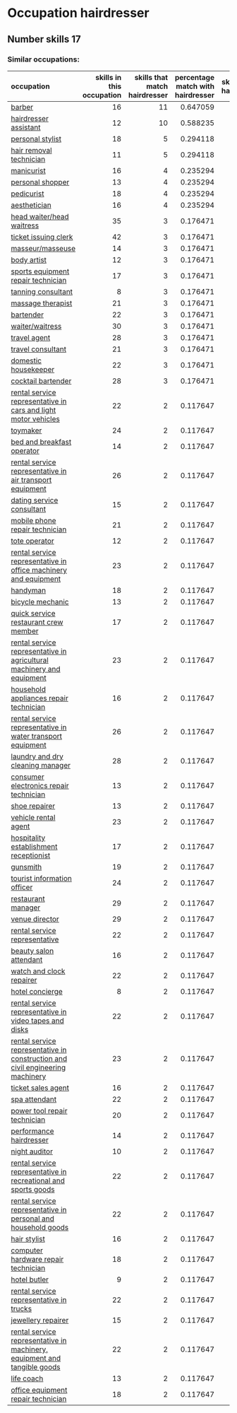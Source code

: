# Occupation hairdresser
## Number skills 17
### Similar occupations:
| occupation                                                                                                                                                        |   skills in this occupation |   skills that match hairdresser |   percentage match with hairdresser |   skills not in hairdresser |
|:------------------------------------------------------------------------------------------------------------------------------------------------------------------|----------------------------:|--------------------------------:|------------------------------------:|----------------------------:|
| [barber](barber.md)                                                                                                                                               |                          16 |                              11 |                            0.647059 |                           5 |
| [hairdresser assistant](hairdresser_assistant.md)                                                                                                                 |                          12 |                              10 |                            0.588235 |                           2 |
| [personal stylist](personal_stylist.md)                                                                                                                           |                          18 |                               5 |                            0.294118 |                          13 |
| [hair removal technician](hair_removal_technician.md)                                                                                                             |                          11 |                               5 |                            0.294118 |                           6 |
| [manicurist](manicurist.md)                                                                                                                                       |                          16 |                               4 |                            0.235294 |                          12 |
| [personal shopper](personal_shopper.md)                                                                                                                           |                          13 |                               4 |                            0.235294 |                           9 |
| [pedicurist](pedicurist.md)                                                                                                                                       |                          18 |                               4 |                            0.235294 |                          14 |
| [aesthetician](aesthetician.md)                                                                                                                                   |                          16 |                               4 |                            0.235294 |                          12 |
| [head waiter/head waitress](head_waiter-head_waitress.md)                                                                                                         |                          35 |                               3 |                            0.176471 |                          32 |
| [ticket issuing clerk](ticket_issuing_clerk.md)                                                                                                                   |                          42 |                               3 |                            0.176471 |                          39 |
| [masseur/masseuse](masseur-masseuse.md)                                                                                                                           |                          14 |                               3 |                            0.176471 |                          11 |
| [body artist](body_artist.md)                                                                                                                                     |                          12 |                               3 |                            0.176471 |                           9 |
| [sports equipment repair technician](sports_equipment_repair_technician.md)                                                                                       |                          17 |                               3 |                            0.176471 |                          14 |
| [tanning consultant](tanning_consultant.md)                                                                                                                       |                           8 |                               3 |                            0.176471 |                           5 |
| [massage therapist](massage_therapist.md)                                                                                                                         |                          21 |                               3 |                            0.176471 |                          18 |
| [bartender](bartender.md)                                                                                                                                         |                          22 |                               3 |                            0.176471 |                          19 |
| [waiter/waitress](waiter-waitress.md)                                                                                                                             |                          30 |                               3 |                            0.176471 |                          27 |
| [travel agent](travel_agent.md)                                                                                                                                   |                          28 |                               3 |                            0.176471 |                          25 |
| [travel consultant](travel_consultant.md)                                                                                                                         |                          21 |                               3 |                            0.176471 |                          18 |
| [domestic housekeeper](domestic_housekeeper.md)                                                                                                                   |                          22 |                               3 |                            0.176471 |                          19 |
| [cocktail bartender](cocktail_bartender.md)                                                                                                                       |                          28 |                               3 |                            0.176471 |                          25 |
| [rental service representative in cars and light motor vehicles](rental_service_representative_in_cars_and_light_motor_vehicles.md)                               |                          22 |                               2 |                            0.117647 |                          20 |
| [toymaker](toymaker.md)                                                                                                                                           |                          24 |                               2 |                            0.117647 |                          22 |
| [bed and breakfast operator](bed_and_breakfast_operator.md)                                                                                                       |                          14 |                               2 |                            0.117647 |                          12 |
| [rental service representative in air transport equipment](rental_service_representative_in_air_transport_equipment.md)                                           |                          26 |                               2 |                            0.117647 |                          24 |
| [dating service consultant](dating_service_consultant.md)                                                                                                         |                          15 |                               2 |                            0.117647 |                          13 |
| [mobile phone repair technician](mobile_phone_repair_technician.md)                                                                                               |                          21 |                               2 |                            0.117647 |                          19 |
| [tote operator](tote_operator.md)                                                                                                                                 |                          12 |                               2 |                            0.117647 |                          10 |
| [rental service representative in office machinery and equipment](rental_service_representative_in_office_machinery_and_equipment.md)                             |                          23 |                               2 |                            0.117647 |                          21 |
| [handyman](handyman.md)                                                                                                                                           |                          18 |                               2 |                            0.117647 |                          16 |
| [bicycle mechanic](bicycle_mechanic.md)                                                                                                                           |                          13 |                               2 |                            0.117647 |                          11 |
| [quick service restaurant crew member](quick_service_restaurant_crew_member.md)                                                                                   |                          17 |                               2 |                            0.117647 |                          15 |
| [rental service representative in agricultural machinery and equipment](rental_service_representative_in_agricultural_machinery_and_equipment.md)                 |                          23 |                               2 |                            0.117647 |                          21 |
| [household appliances repair technician](household_appliances_repair_technician.md)                                                                               |                          16 |                               2 |                            0.117647 |                          14 |
| [rental service representative in water transport equipment](rental_service_representative_in_water_transport_equipment.md)                                       |                          26 |                               2 |                            0.117647 |                          24 |
| [laundry and dry cleaning manager](laundry_and_dry_cleaning_manager.md)                                                                                           |                          28 |                               2 |                            0.117647 |                          26 |
| [consumer electronics repair technician](consumer_electronics_repair_technician.md)                                                                               |                          13 |                               2 |                            0.117647 |                          11 |
| [shoe repairer](shoe_repairer.md)                                                                                                                                 |                          13 |                               2 |                            0.117647 |                          11 |
| [vehicle rental agent](vehicle_rental_agent.md)                                                                                                                   |                          23 |                               2 |                            0.117647 |                          21 |
| [hospitality establishment receptionist](hospitality_establishment_receptionist.md)                                                                               |                          17 |                               2 |                            0.117647 |                          15 |
| [gunsmith](gunsmith.md)                                                                                                                                           |                          19 |                               2 |                            0.117647 |                          17 |
| [tourist information officer](tourist_information_officer.md)                                                                                                     |                          24 |                               2 |                            0.117647 |                          22 |
| [restaurant manager](restaurant_manager.md)                                                                                                                       |                          29 |                               2 |                            0.117647 |                          27 |
| [venue director](venue_director.md)                                                                                                                               |                          29 |                               2 |                            0.117647 |                          27 |
| [rental service representative](rental_service_representative.md)                                                                                                 |                          22 |                               2 |                            0.117647 |                          20 |
| [beauty salon attendant](beauty_salon_attendant.md)                                                                                                               |                          16 |                               2 |                            0.117647 |                          14 |
| [watch and clock repairer](watch_and_clock_repairer.md)                                                                                                           |                          22 |                               2 |                            0.117647 |                          20 |
| [hotel concierge](hotel_concierge.md)                                                                                                                             |                           8 |                               2 |                            0.117647 |                           6 |
| [rental service representative in video tapes and disks](rental_service_representative_in_video_tapes_and_disks.md)                                               |                          22 |                               2 |                            0.117647 |                          20 |
| [rental service representative in construction and civil engineering machinery](rental_service_representative_in_construction_and_civil_engineering_machinery.md) |                          23 |                               2 |                            0.117647 |                          21 |
| [ticket sales agent](ticket_sales_agent.md)                                                                                                                       |                          16 |                               2 |                            0.117647 |                          14 |
| [spa attendant](spa_attendant.md)                                                                                                                                 |                          22 |                               2 |                            0.117647 |                          20 |
| [power tool repair technician](power_tool_repair_technician.md)                                                                                                   |                          20 |                               2 |                            0.117647 |                          18 |
| [performance hairdresser](performance_hairdresser.md)                                                                                                             |                          14 |                               2 |                            0.117647 |                          12 |
| [night auditor](night_auditor.md)                                                                                                                                 |                          10 |                               2 |                            0.117647 |                           8 |
| [rental service representative in recreational and sports goods](rental_service_representative_in_recreational_and_sports_goods.md)                               |                          22 |                               2 |                            0.117647 |                          20 |
| [rental service representative in personal and household goods](rental_service_representative_in_personal_and_household_goods.md)                                 |                          22 |                               2 |                            0.117647 |                          20 |
| [hair stylist](hair_stylist.md)                                                                                                                                   |                          16 |                               2 |                            0.117647 |                          14 |
| [computer hardware repair technician](computer_hardware_repair_technician.md)                                                                                     |                          18 |                               2 |                            0.117647 |                          16 |
| [hotel butler](hotel_butler.md)                                                                                                                                   |                           9 |                               2 |                            0.117647 |                           7 |
| [rental service representative in trucks](rental_service_representative_in_trucks.md)                                                                             |                          22 |                               2 |                            0.117647 |                          20 |
| [jewellery repairer](jewellery_repairer.md)                                                                                                                       |                          15 |                               2 |                            0.117647 |                          13 |
| [rental service representative in machinery, equipment and tangible goods](rental_service_representative_in_machinery,_equipment_and_tangible_goods.md)           |                          22 |                               2 |                            0.117647 |                          20 |
| [life coach](life_coach.md)                                                                                                                                       |                          13 |                               2 |                            0.117647 |                          11 |
| [office equipment repair technician](office_equipment_repair_technician.md)                                                                                       |                          18 |                               2 |                            0.117647 |                          16 |

